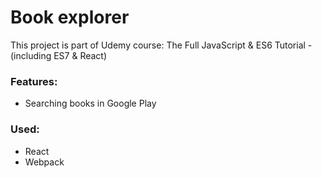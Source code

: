 # Book explorer

This project is part of Udemy course: The Full JavaScript & ES6 Tutorial - (including ES7 & React)

### Features:
* Searching books in Google Play 

### Used:
* React
* Webpack